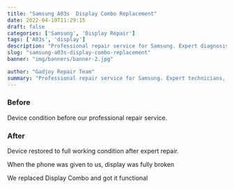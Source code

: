 ```yaml
---
title: "Samsung A03s  Display Combo Replacement"
date: 2022-04-10T11:29:15
draft: false
categories: ['Samsung', 'Display Repair']
tags: ['A03s', 'display']
description: "Professional repair service for Samsung. Expert diagnosis and quality repairs in Bangalore."
slug: "samsung-a03s-display-combo-replacement"
banner: "img/banners/banner-2.jpg"

author: "Gadjoy Repair Team"
summary: "Professional repair service for Samsung. Expert technicians, quality parts, warranty included."
---
```


### Before

Device condition before our professional repair service.

### After

Device restored to full working condition after expert repair.

When the phone was given to us, display was fully broken

We replaced Display Combo and got it functional